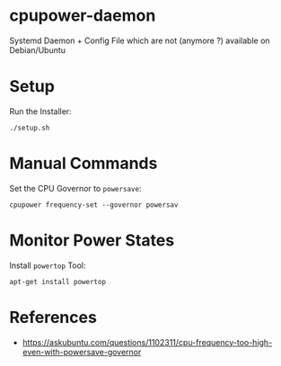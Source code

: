 # cpupower-daemon
Systemd Daemon + Config File which are not (anymore ?) available on Debian/Ubuntu

# Setup
Run the Installer:
```
./setup.sh
```

# Manual Commands
Set the CPU Governor to `powersave`:
```
cpupower frequency-set --governor powersav
```

# Monitor Power States
Install `powertop` Tool:
```
apt-get install powertop
```


# References
- https://askubuntu.com/questions/1102311/cpu-frequency-too-high-even-with-powersave-governor

